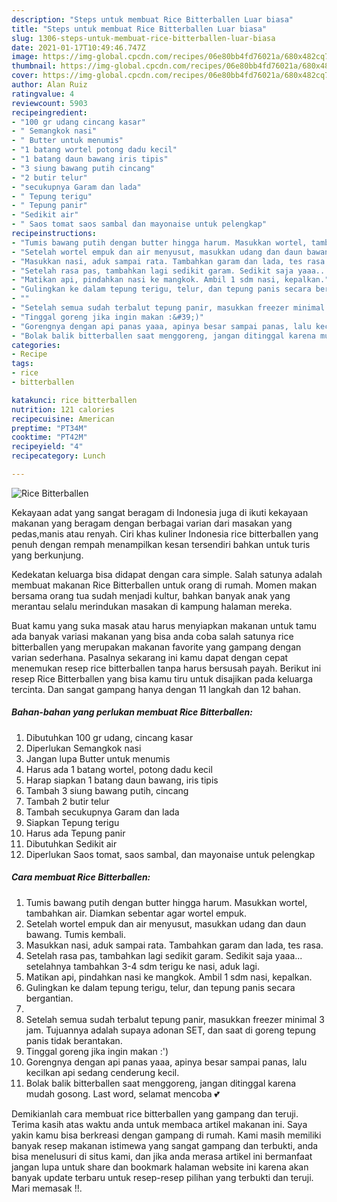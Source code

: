 ```yaml
---
description: "Steps untuk membuat Rice Bitterballen Luar biasa"
title: "Steps untuk membuat Rice Bitterballen Luar biasa"
slug: 1306-steps-untuk-membuat-rice-bitterballen-luar-biasa
date: 2021-01-17T10:49:46.747Z
image: https://img-global.cpcdn.com/recipes/06e80bb4fd76021a/680x482cq70/rice-bitterballen-foto-resep-utama.jpg
thumbnail: https://img-global.cpcdn.com/recipes/06e80bb4fd76021a/680x482cq70/rice-bitterballen-foto-resep-utama.jpg
cover: https://img-global.cpcdn.com/recipes/06e80bb4fd76021a/680x482cq70/rice-bitterballen-foto-resep-utama.jpg
author: Alan Ruiz
ratingvalue: 4
reviewcount: 5903
recipeingredient:
- "100 gr udang cincang kasar"
- " Semangkok nasi"
- " Butter untuk menumis"
- "1 batang wortel potong dadu kecil"
- "1 batang daun bawang iris tipis"
- "3 siung bawang putih cincang"
- "2 butir telur"
- "secukupnya Garam dan lada"
- " Tepung terigu"
- " Tepung panir"
- "Sedikit air"
- " Saos tomat saos sambal dan mayonaise untuk pelengkap"
recipeinstructions:
- "Tumis bawang putih dengan butter hingga harum. Masukkan wortel, tambahkan air. Diamkan sebentar agar wortel empuk."
- "Setelah wortel empuk dan air menyusut, masukkan udang dan daun bawang. Tumis kembali."
- "Masukkan nasi, aduk sampai rata. Tambahkan garam dan lada, tes rasa."
- "Setelah rasa pas, tambahkan lagi sedikit garam. Sedikit saja yaaa... setelahnya tambahkan 3-4 sdm terigu ke nasi, aduk lagi."
- "Matikan api, pindahkan nasi ke mangkok. Ambil 1 sdm nasi, kepalkan."
- "Gulingkan ke dalam tepung terigu, telur, dan tepung panis secara bergantian."
- ""
- "Setelah semua sudah terbalut tepung panir, masukkan freezer minimal 3 jam. Tujuannya adalah supaya adonan SET, dan saat di goreng tepung panis tidak berantakan."
- "Tinggal goreng jika ingin makan :&#39;)"
- "Gorengnya dengan api panas yaaa, apinya besar sampai panas, lalu kecilkan api sedang cenderung kecil."
- "Bolak balik bitterballen saat menggoreng, jangan ditinggal karena mudah gosong. Last word, selamat mencoba 💕"
categories:
- Recipe
tags:
- rice
- bitterballen

katakunci: rice bitterballen 
nutrition: 121 calories
recipecuisine: American
preptime: "PT34M"
cooktime: "PT42M"
recipeyield: "4"
recipecategory: Lunch

---
```



![Rice Bitterballen](https://img-global.cpcdn.com/recipes/06e80bb4fd76021a/680x482cq70/rice-bitterballen-foto-resep-utama.jpg)

Kekayaan adat yang sangat beragam di Indonesia juga di ikuti kekayaan makanan yang beragam dengan berbagai varian dari masakan yang pedas,manis atau renyah. Ciri khas kuliner Indonesia rice bitterballen yang penuh dengan rempah menampilkan kesan tersendiri bahkan untuk turis yang berkunjung.




Kedekatan keluarga bisa didapat dengan cara simple. Salah satunya adalah membuat makanan Rice Bitterballen untuk orang di rumah. Momen makan bersama orang tua sudah menjadi kultur, bahkan banyak anak yang merantau selalu merindukan masakan di kampung halaman mereka.

Buat kamu yang suka masak atau harus menyiapkan makanan untuk tamu ada banyak variasi makanan yang bisa anda coba salah satunya rice bitterballen yang merupakan makanan favorite yang gampang dengan varian sederhana. Pasalnya sekarang ini kamu dapat dengan cepat menemukan resep rice bitterballen tanpa harus bersusah payah.
Berikut ini resep Rice Bitterballen yang bisa kamu tiru untuk disajikan pada keluarga tercinta. Dan sangat gampang hanya dengan 11 langkah dan 12 bahan.


<!--inarticleads1-->

##### Bahan-bahan yang perlukan membuat Rice Bitterballen:

1. Dibutuhkan 100 gr udang, cincang kasar
1. Diperlukan  Semangkok nasi
1. Jangan lupa  Butter untuk menumis
1. Harus ada 1 batang wortel, potong dadu kecil
1. Harap siapkan 1 batang daun bawang, iris tipis
1. Tambah 3 siung bawang putih, cincang
1. Tambah 2 butir telur
1. Tambah secukupnya Garam dan lada
1. Siapkan  Tepung terigu
1. Harus ada  Tepung panir
1. Dibutuhkan Sedikit air
1. Diperlukan  Saos tomat, saos sambal, dan mayonaise untuk pelengkap




<!--inarticleads2-->

##### Cara membuat  Rice Bitterballen:

1. Tumis bawang putih dengan butter hingga harum. Masukkan wortel, tambahkan air. Diamkan sebentar agar wortel empuk.
1. Setelah wortel empuk dan air menyusut, masukkan udang dan daun bawang. Tumis kembali.
1. Masukkan nasi, aduk sampai rata. Tambahkan garam dan lada, tes rasa.
1. Setelah rasa pas, tambahkan lagi sedikit garam. Sedikit saja yaaa... setelahnya tambahkan 3-4 sdm terigu ke nasi, aduk lagi.
1. Matikan api, pindahkan nasi ke mangkok. Ambil 1 sdm nasi, kepalkan.
1. Gulingkan ke dalam tepung terigu, telur, dan tepung panis secara bergantian.
1. 
1. Setelah semua sudah terbalut tepung panir, masukkan freezer minimal 3 jam. Tujuannya adalah supaya adonan SET, dan saat di goreng tepung panis tidak berantakan.
1. Tinggal goreng jika ingin makan :&#39;)
1. Gorengnya dengan api panas yaaa, apinya besar sampai panas, lalu kecilkan api sedang cenderung kecil.
1. Bolak balik bitterballen saat menggoreng, jangan ditinggal karena mudah gosong. Last word, selamat mencoba 💕




Demikianlah cara membuat rice bitterballen yang gampang dan teruji. Terima kasih atas waktu anda untuk membaca artikel makanan ini. Saya yakin kamu bisa berkreasi dengan gampang di rumah. Kami masih memiliki banyak resep makanan istimewa yang sangat gampang dan terbukti, anda bisa menelusuri di situs kami, dan jika anda merasa artikel ini bermanfaat jangan lupa untuk share dan bookmark halaman website ini karena akan banyak update terbaru untuk resep-resep pilihan yang terbukti dan teruji. Mari memasak !!. 
